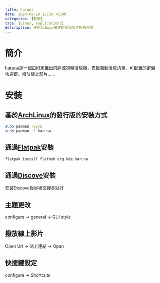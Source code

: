 ```yaml
---
title: haruna
date: 2024-09-29 12:56 +0800
categories: [教學]
tags: [Linux, applications]
description: 使用libmpv構建的開源影片撥放程式
---
```


# 簡介
[haruna](https://haruna.kde.org/)是一個由[KDE](https://kde.org/zh-tw/)推出的開源視頻播放機，支援自動播放清單、可配置的鍵盤快速鍵、撥放線上影片...... <br>

# 安裝
## 基於[ArchLinux](https://archlinux.org/)的發行版的安裝方式
```bash
sudo pacman -Syyu
sudo pacman -S haruna
```

## 通過[Flatpak](https://www.flatpak.org/)安裝
```bash
flatpak install flathub org.kde.haruna
```

## 通過[Discove](https://apps.kde.org/zh-tw/discover/)安裝
安裝Discove後從裡面搜尋就好 <br>

## 主題更改
configure -> general -> GUI style <br>

## 撥放線上影片
Open Url -> 貼上連結 -> Open <br>

## 快捷鍵設定
configure -> Shortcuts <br>
